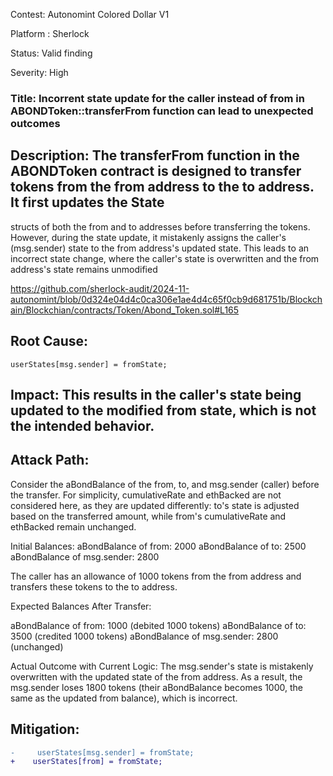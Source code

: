 Contest: Autonomint Colored Dollar V1

Platform : Sherlock

Status: Valid finding

Severity: High

### Title: Incorrent state update for the caller instead of from in ABONDToken::transferFrom function can lead to unexpected outcomes

## Description: The transferFrom function in the ABONDToken contract is designed to transfer tokens from the from address to the to address. It first updates the State 
structs of both the from and to addresses before transferring the tokens. However, during the state update, it mistakenly assigns the caller's (msg.sender) state to the
from address's updated state. This leads to an incorrect state change, where the caller's state is overwritten and the from address's state remains unmodified

https://github.com/sherlock-audit/2024-11-autonomint/blob/0d324e04d4c0ca306e1ae4d4c65f0cb9d681751b/Blockchain/Blockchian/contracts/Token/Abond_Token.sol#L165

## Root Cause:

```solidity
userStates[msg.sender] = fromState;  
```

## Impact: This results in the caller's state being updated to the modified from state, which is not the intended behavior.


## Attack Path:
Consider the aBondBalance of the from, to, and msg.sender (caller) before the transfer. For simplicity, cumulativeRate and ethBacked are not considered here, as they are updated differently:
to's state is adjusted based on the transferred amount, while from's cumulativeRate and ethBacked remain unchanged.

Initial Balances:
aBondBalance of from: 2000
aBondBalance of to: 2500
aBondBalance of msg.sender: 2800

The caller has an allowance of 1000 tokens from the from address and transfers these tokens to the to address.

Expected Balances After Transfer:

aBondBalance of from: 1000 (debited 1000 tokens)
aBondBalance of to: 3500 (credited 1000 tokens)
aBondBalance of msg.sender: 2800 (unchanged)

Actual Outcome with Current Logic:
The msg.sender's state is mistakenly overwritten with the updated state of the from address. As a result, the msg.sender loses 1800 tokens (their aBondBalance becomes 1000, the 
same as the updated from balance), which is incorrect.

## Mitigation:

```diff
-     userStates[msg.sender] = fromState;  
+    userStates[from] = fromState;
```
